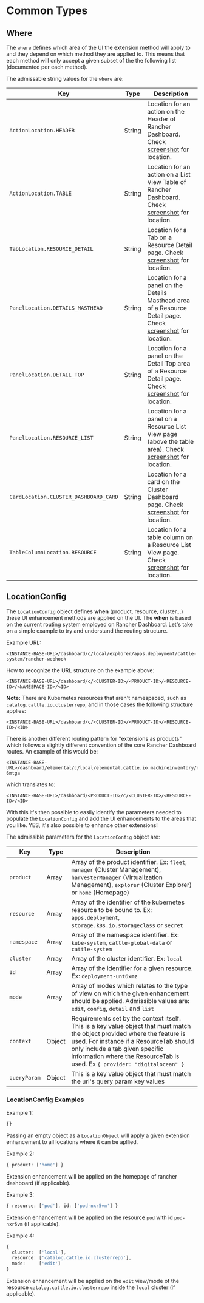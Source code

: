 # Common Types

## Where

The `where` defines which area of the UI the extension method will apply to and they depend on which method they are applied to. This means that each method will only accept a given subset of the the following list (documented per each method).

The admissable string values for the `where` are:

| Key | Type | Description |
|---|---|---|
|`ActionLocation.HEADER`| String | Location for an action on the Header of Rancher Dashboard. Check [screenshot](./actions/#actionlocationheader-options) for location. |
|`ActionLocation.TABLE`| String | Location for an action on a List View Table of Rancher Dashboard. Check [screenshot](./actions/#actionlocationtable-options) for location. |
|`TabLocation.RESOURCE_DETAIL`| String | Location for a Tab on a Resource Detail page. Check [screenshot](./tabs/#tablocationresource_detail-options) for location. |
|`PanelLocation.DETAILS_MASTHEAD`| String | Location for a panel on the Details Masthead area of a Resource Detail page. Check [screenshot](./panels/#panellocationdetails_masthead-options) for location. |
|`PanelLocation.DETAIL_TOP`| String | Location for a panel on the Detail Top area of a Resource Detail page. Check [screenshot](./panels/#panellocationdetail_top-options) for location. |
|`PanelLocation.RESOURCE_LIST`| String | Location for a panel on a Resource List View page (above the table area). Check [screenshot](./panels#panellocationresource_list-options) for location. |
|`CardLocation.CLUSTER_DASHBOARD_CARD`| String | Location for a card on the Cluster Dashboard page. Check [screenshot](./cards/#cardlocationcluster_dashboard_card-options) for location. |
|`TableColumnLocation.RESOURCE`| String | Location for a table column on a Resource List View page. Check [screenshot](./table-columns/#tablecolumnlocationresource-options) for location. |


## LocationConfig

The `LocationConfig` object defines **when** (product, resource, cluster...) these UI enhancement methods are applied on the UI. The **when** is based on the current routing system employed on Rancher Dashboard. Let's take on a simple example to try and understand the routing structure.

Example URL:
```
<INSTANCE-BASE-URL>/dashboard/c/local/explorer/apps.deployment/cattle-system/rancher-webhook
```

How to recognize the URL structure on the example above:

```
<INSTANCE-BASE-URL>/dashboard/c/<CLUSTER-ID>/<PRODUCT-ID>/<RESOURCE-ID>/<NAMESPACE-ID>/<ID>
```

**Note:** There are Kubernetes resources that aren't namespaced, such as `catalog.cattle.io.clusterrepo`, and in those cases the following structure applies:

```
<INSTANCE-BASE-URL>/dashboard/c/<CLUSTER-ID>/<PRODUCT-ID>/<RESOURCE-ID>/<ID>
```

There is another different routing pattern for "extensions as products" which follows a slightly different convention of the core Rancher Dashboard routes. An example of this would be:

```
<INSTANCE-BASE-URL>/dashboard/elemental/c/local/elemental.cattle.io.machineinventory/nvxml-6mtga
```

which translates to:

```
<INSTANCE-BASE-URL>/dashboard/<PRODUCT-ID>/c/<CLUSTER-ID>/<RESOURCE-ID>/<ID>
```

With this it's then possible to easily identify the parameters needed to populate the `LocationConfig` and add the UI enhancements to the areas that you like. YES, it's also possible to enhance other extensions!


The admissible parameters for the `LocationConfig` object are:

| Key | Type | Description |
|---|---|---|
|`product`| Array | Array of the product identifier. Ex: `fleet`, `manager` (Cluster Management), `harvesterManager` (Virtualization Management), `explorer` (Cluster Explorer) or `home` (Homepage) |
|`resource`| Array | Array of the identifier of the kubernetes resource to be bound to. Ex: `apps.deployment`, `storage.k8s.io.storageclass` or `secret`  |
|`namespace`| Array | Array of the namespace identifier. Ex: `kube-system`, `cattle-global-data` or `cattle-system` |
|`cluster`| Array | Array of the cluster identifier. Ex: `local` |
|`id`| Array | Array of the identifier for a given resource. Ex: `deployment-unt6xmz` |
|`mode`| Array | Array of modes which relates to the type of view on which the given enhancement should be applied. Admissible values are: `edit`, `config`, `detail` and `list` |
|`context` | Object | Requirements set by the context itself. This is a key value object that must match the object provided where the feature is used. For instance if a ResourceTab should only include a tab given specific information where the ResourceTab is used. Ex `{ provider: "digitalocean" }` |
| `queryParam` | Object | This is a key value object that must match the url's query param key values

### LocationConfig Examples

Example 1:
```ts
{}
```

Passing an empty object as a `LocationObject` will apply a given extension enhancement to all locations where it can be apllied.

Example 2:
```ts
{ product: ['home'] }
```

Extension enhancement will be applied on the homepage of rancher dashboard (if applicable).

Example 3:
```ts
{ resource: ['pod'], id: ['pod-nxr5vm'] }
```

Extension enhancement will be applied on the resource `pod` with id `pod-nxr5vm` (if applicable).

Example 4:
```ts
{ 
  cluster:  ['local'], 
  resource: ['catalog.cattle.io.clusterrepo'], 
  mode:     ['edit'] 
}
```

Extension enhancement will be applied on the `edit` view/mode of the resource `catalog.cattle.io.clusterrepo` inside the `local` cluster (if applicable).














